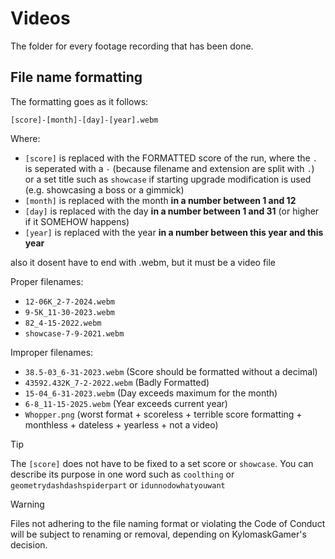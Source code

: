 # Videos
The folder for every footage recording that has been done. 

## File name formatting
The formatting goes as it follows:
```
[score]-[month]-[day]-[year].webm
```
Where: 
- `[score]` is replaced with the FORMATTED score of the run, where the `.` is seperated with a `-` (because filename and extension are split with `.`) or a set title such as `showcase` if starting upgrade modification is used (e.g. showcasing a boss or a gimmick)
- `[month]` is replaced with the month **in a number between 1 and 12**
- `[day]` is replaced with the day **in a number between 1 and 31** (or higher if it SOMEHOW happens)
- `[year]` is replaced with the year **in a number between this year and this year**

also it dosent have to end with .webm, but it must be a video file

Proper filenames:
- `12-06K_2-7-2024.webm`
- `9-5K_11-30-2023.webm`
- `82_4-15-2022.webm`
- `showcase-7-9-2021.webm`

Improper filenames:
- `38.5-03_6-31-2023.webm` (Score should be formatted without a decimal)
- `43592.432K_7-2-2022.webm` (Badly Formatted)
- `15-04_6-31-2023.webm` (Day exceeds maximum for the month)
- `6-8_11-15-2025.webm` (Year exceeds current year)
- `Whopper.png` (worst format + scoreless + terrible score formatting + monthless + dateless + yearless + not a video)

> [!TIP]
> The `[score]` does not have to be fixed to a set score or `showcase`. You can describe its purpose in one word such as `coolthing` or `geometrydashdashspiderpart` or `idunnodowhatyouwant`

> [!WARNING]  
> Files not adhering to the file naming format or violating the Code of Conduct will be subject to renaming or removal, depending on KylomaskGamer's decision.
